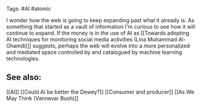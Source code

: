 Tags: #AI #atomic 

I wonder how the web is going to keep expanding past what it already is. As something that started as a vault of information I'm curious to see how it will continue to expand. If the money is in the use of AI as [[Towards adopting AI techniques for monitoring social media activities (Lina Muhammad Al-Ghamdi)]] suggests, perhaps the web will evolve into a more personalized and mediated space controlled by and catalogued by machine learning technologies. 

## See also:
[[AI]]
[[Could AI be better the Dewey?]]
[[Consumer and producer]]
[[As We May Think (Vannevar Bush)]]
